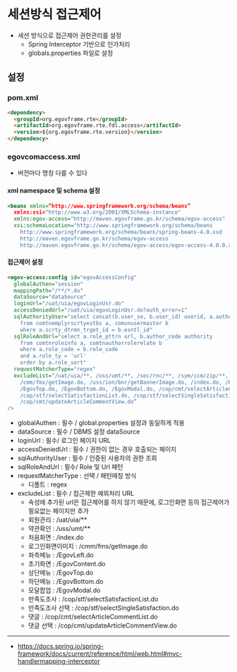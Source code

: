 # 세션방식 접근제어
- 세션 방식으로 접근제어 권한관리를 설정
  - Spring Interceptor 기반으로 인가처리
  - globals.properties 파일로 설정   

## 설정
### pom.xml   
```html
<dependency>
  <groupId>org.egovframe.rte</groupId>
  <artifactId>org.egovframe.rte.fdl.access</artifactId>
  <version>${org.egovframe.rte.version}</version>
</dependency>
```

### egovcomaccess.xml
- 버전마다 명칭 다를 수 있다   
#### xml namespace 및 schema 설정   
```xml
<beans xmlns=“http://www.springframework.org/schema/beans”
  xmlns:xsi="http://www.w3.org/2001/XMLSchema-instance"
  xmlns:egov-access="http://maven.egovframe.go.kr/schema/egov-access"
  xsi:schemaLocation="http://www.springframework.org/schema/beans
    http://www.springframework.org/schema/beans/spring-beans-4.0.xsd
    http://maven.egovframe.go.kr/schema/egov-access
    http://maven.egovframe.go.kr/schema/egov-access/egov-access-4.0.0.xsd">
```   

#### 접근제어 설정   
```xml
<egov-access:config id="egovAccessConfig"
  globalAuthen="session"
  mappingPath="/**/*.do"
  dataSource="dataSource"
  loginUrl="/uat/uia/egovLoginUsr.do"
  accessDeniedUrl="/uat/uia/egovLoginUsr.do?auth_error=1"
  sqlAuthorityUser="select concat(b.user_se, b.user_id) userid, a.author_code authority
    from comtnemplyrscrtyestbs a, comvnusermaster b
    where a.scrty_dtrmn_trget_id = b.esntl_id"
  sqlRoleAndUrl="select a.role_pttrn url, b.author_code authority
    from comtnroleinfo a, comtnauthorrolerelate b
    where a.role_code = b.role_code
    and a.role_ty = 'url'
    order by a.role_sort"
  requestMatcherType="regex"
  excludeList="/uat/uia/**, /uss/umt/**, /sec/rnc/**, /sym/ccm/zip/**, /uss/ion/lsi/**,
    /cmm/fms/getImage.do, /uss/ion/bnr/getBannerImage.do, /index.do, /EgovLeft.do, /EgovContent.do,
    /EgovTop.do, /EgovBottom.do, /EgovModal.do, /cop/cmt/selectArticleCommentList.do,
    /cop/stf/selectSatisfactionList.do, /cop/stf/selectSingleSatisfaction.do
    /cop/cmt/updateArticleCommentView.do”
/>
```

- globalAuthen : 필수 / global.properties 설정과 동일하게 적용
- dataSource : 필수 /  DBMS 설정 dataSource
- loginUrl : 필수/ 로그인 페이지 URL
- accessDeniedUrl : 필수 / 권한이 없는 경우 호출되는 페이지
- sqlAuthorityUser : 필수 / 인증된 사용자의 권한 조회
- sqlRoleAndUrl : 필수/ Role 및 Url 패턴
- requestMatcherType : 선택 / 패턴매칭 방식
  - 디폴트 : regex
- excludeList : 필수 / 접근제한 예외처리 URL
  - 속성에 추가된 url은 접근제어를 하지 않기 때문에, 로그인화면 등의 접근제어가 필요없는 페이지만 추가
  -  회원관리 : /uat/uia/**
  -  약관확인 : /uss/umt/**
  -  처음화면 : /index.do
  -  로그인화면이미지 : /cmm/fms/getImage.do
  -  좌측메뉴 : /EgovLeft.do
  -  초기화면 : /EgovContent.do
  -  상단메뉴 : /EgovTop.do
  -  하단메뉴 : /EgovBottom.do
  -  모달팝업 : /EgovModal.do
  -  만족도조사 : /cop/stf/selectSatisfactionList.do
  -  만족도조사 선택 : /cop/stf/selectSingleSatisfaction.do
  -  댓글 : /cop/cmt/selectArticleCommentList.do
  -  댓글 선택 : /cop/cmt/updateArticleCommentView.do   

***

- https://docs.spring.io/spring-framework/docs/current/reference/html/web.html#mvc-handlermapping-interceptor

